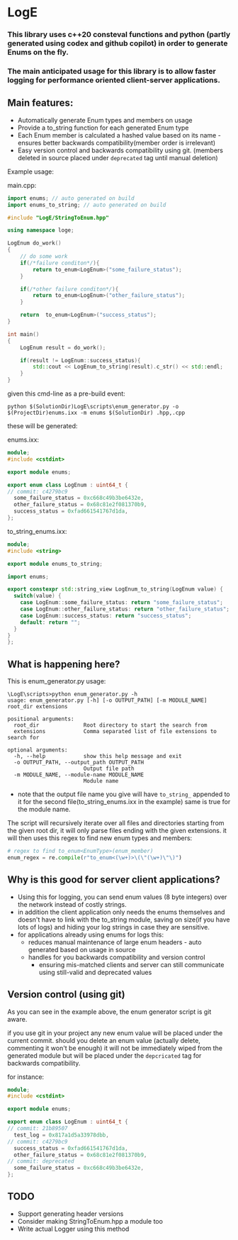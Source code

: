 # LogE

### This library uses c++20 consteval functions and python (partly generated using codex and github copilot) in order to generate Enums on the fly.
### The main anticipated usage for this library is to allow faster logging for performance oriented client-server applications.

## Main features:
* Automatically generate Enum types and members on usage 
* Provide a to_string function for each generated Enum type
* Each Enum member is calculated a hashed value based on its name - ensures better backwards compatibility(member order is irrelevant)
* Easy version control and backwards compatibility using git. (members deleted in source placed under `deprecated` tag until manual deletion)

Example usage: 

main.cpp:
```cpp
import enums; // auto generated on build
import enums_to_string; // auto generated on build

#include "LogE/StringToEnum.hpp"

using namespace loge;

LogEnum do_work()
{
    // do some work
    if(/*failure conditon*/){
        return to_enum<LogEnum>("some_failure_status");
    }

    if(/*other failure conditon*/){
        return to_enum<LogEnum>("other_failure_status");
    }

    return  to_enum<LogEnum>("success_status");
}

int main()
{
    LogEnum result = do_work();

    if(result != LogEnum::success_status){
        std::cout << LogEnum_to_string(result).c_str() << std::endl; 
    }
}
```

given this cmd-line as a pre-build event: 

```python $(SolutionDir)LogE\scripts\enum_generator.py -o $(ProjectDir)enums.ixx -m enums $(SolutionDir) .hpp,.cpp```

these will be generated:

enums.ixx:
```cpp
module;
#include <cstdint>

export module enums;

export enum class LogEnum : uint64_t {
// commit: c4279bc9
  some_failure_status = 0xc668c49b3be6432e,
  other_failure_status = 0x68c81e2f081370b9,
  success_status = 0xfad661541767d1da,
};
```

to_string_enums.ixx:
```cpp
module;
#include <string>

export module enums_to_string;

import enums;

export constexpr std::string_view LogEnum_to_string(LogEnum value) {
  switch(value) {
    case LogEnum::some_failure_status: return "some_failure_status";
    case LogEnum::other_failure_status: return "other_failure_status";
    case LogEnum::success_status: return "success_status";
    default: return "";
  }
}
};
```

## What is happening here?
This is  enum_generator.py usage:
```
\LogE\scripts>python enum_generator.py -h
usage: enum_generator.py [-h] [-o OUTPUT_PATH] [-m MODULE_NAME] root_dir extensions

positional arguments:
  root_dir              Root directory to start the search from
  extensions            Comma separated list of file extensions to search for

optional arguments:
  -h, --help            show this help message and exit
  -o OUTPUT_PATH, --output_path OUTPUT_PATH
                        Output file path
  -m MODULE_NAME, --module-name MODULE_NAME
                        Module name
```

* note that the output file name you give will have `to_string_` appended to it for the second file(to_string_enums.ixx in the example)
same is true for the module name.

The script will recursively iterate over all files and directories starting from the given root dir, it will only parse files ending with the given extensions.
it will then uses this regex to find new enum types and members:
```python
# regex to find to_enum<EnumType>(enum_member)
enum_regex = re.compile(r"to_enum<(\w+)>\(\"(\w+)\"\)")
```

## Why is this good for server client applications?
* Using this for logging, you can send enum values (8 byte integers) over the network instead of costly strings.
* in addition the client application only needs the enums themselves and doesn't have to link with the to_string module, saving on size(if you have lots of logs) and hiding your log strings in case they are sensitive.
* for applications already using enums for logs this:
    * reduces manual maintenance of large enum headers - auto generated based on usage in source 
    * handles for you backwards compatibility and version control 
        * ensuring mis-matched clients and server can still communicate using still-valid and deprecated values 
        


## Version control (using git)

As you can see in the example above, the enum generator script is git aware.

if you use git in your project any new enum value will be placed under the current commit.
should you delete an enum value (actually delete, commenting it won't be enough) it will not be immediately wiped from the generated module but will be placed under the `depcricated` tag for backwards compatibility.

for instance:
```cpp
module;
#include <cstdint>

export module enums;

export enum class LogEnum : uint64_t {
// commit: 21b89507
  test_log = 0x817a1d5a33978dbb,
// commit: c4279bc9
  success_status = 0xfad661541767d1da,
  other_failure_status = 0x68c81e2f081370b9,
// commit: deprecated
  some_failure_status = 0xc668c49b3be6432e,
};
```

## TODO 
* Support generating header versions
* Consider making StringToEnum.hpp a module too
* Write actual Logger using this method 